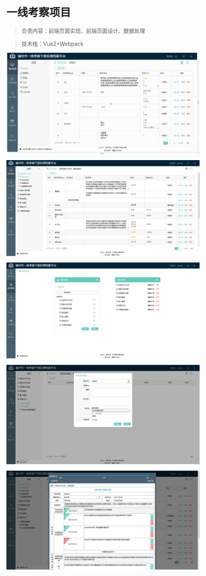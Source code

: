 # 一线考察项目

> 负责内容：前端页面实现、前端页面设计、数据处理

> 技术栈：Vue2+Webpack

![一线才考察项目](https://github.com/an55555/MyWeb/blob/master/Done/Office/imges/pms/pms.gif?raw=true)

![一线才考察项目](https://github.com/an55555/MyWeb/blob/master/Done/Office/imges/pms/1.png?raw=true)

![一线才考察项目](https://github.com/an55555/MyWeb/blob/master/Done/Office/imges/pms/2.png?raw=true)

![一线才考察项目](https://github.com/an55555/MyWeb/blob/master/Done/Office/imges/pms/3.png?raw=true)

![一线才考察项目](https://github.com/an55555/MyWeb/blob/master/Done/Office/imges/pms/4.png?raw=true)

